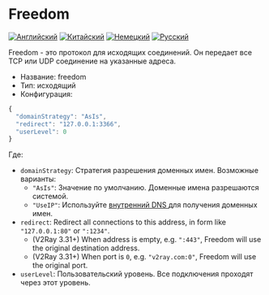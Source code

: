 # Freedom

[![Английский](../../resources/english.svg)](https://www.v2ray.com/en/configuration/protocols/freedom.html) [![Китайский](../../resources/chinese.svg)](https://www.v2ray.com/chapter_02/protocols/freedom.html) [![Немецкий](../../resources/german.svg)](https://www.v2ray.com/de/configuration/protocols/freedom.html) [![Русский](../../resources/russian.svg)](https://www.v2ray.com/ru/configuration/protocols/freedom.html)

Freedom - это протокол для исходящих соединений. Он передает все TCP или UDP соединение на указанные адреса.

* Название: freedom
* Тип: исходящий
* Конфигурация:

```javascript
{
  "domainStrategy": "AsIs",
  "redirect": "127.0.0.1:3366",
  "userLevel": 0
}
```

Где:

* `domainStrategy`: Стратегия разрешения доменных имен. Возможные варианты: 
  * `"AsIs"`: Значение по умолчанию. Доменные имена разрешаются системой.
  * ` "UseIP" `: Используйте [ внутренний DNS ](../dns.md) для получения доменных имен.
* `redirect`: Redirect all connections to this address, in form like `"127.0.0.1:80"` or `":1234"`. 
  * (V2Ray 3.31+) When address is empty, e.g. `":443"`, Freedom will use the original destination address.
  * (V2Ray 3.31+) When port is `0`, e.g. `"v2ray.com:0"`, Freedom will use the original port.
* ` userLevel `: Пользовательский уровень. Все подключения проходят через этот уровень.